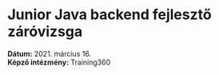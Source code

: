 # Junior Java backend fejlesztő záróvizsga

**Dátum:** 2021. március 16.  
**Képző intézmény:** Training360
                     
